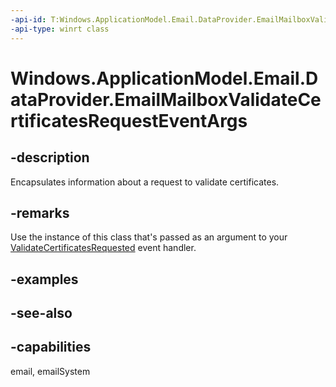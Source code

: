 ```yaml
---
-api-id: T:Windows.ApplicationModel.Email.DataProvider.EmailMailboxValidateCertificatesRequestEventArgs
-api-type: winrt class
---
```


<!-- Class syntax.
public class EmailMailboxValidateCertificatesRequestEventArgs : Windows.ApplicationModel.Email.DataProvider.IEmailMailboxValidateCertificatesRequestEventArgs
-->

# Windows.ApplicationModel.Email.DataProvider.EmailMailboxValidateCertificatesRequestEventArgs

## -description
Encapsulates information about a request to validate certificates.

## -remarks
Use the instance of this class that's passed as an argument to your [ValidateCertificatesRequested](emaildataproviderconnection_validatecertificatesrequested.md) event handler.

## -examples

## -see-also

## -capabilities
email, emailSystem
